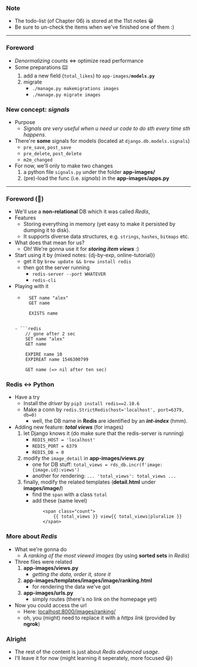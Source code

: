 
### Note 
- The todo-list (of Chapter 06) is stored at the 11st notes 😀
- Be sure to un-check the items when we've finished one of them :)

----------


### Foreword
- *Denormalizing* counts <=> optimize read performance 
- Some preparations ⌨️
    1. add a new field (```total_likes```) to ```app-images/```**```models.py```**
    2. migrate 
        - ```./manage.py makemigrations images```
        - ```./manage.py migrate images```

### New concept: ***signals***
- Purpose 
    - *Signals are very useful when u need ur code to do sth every time sth happens*.
- There're **some** signals for models (located at ```django.db.models.signals```)
    - ```pre_save```, ```post_save```
    - ```pre_delete```, ```post_delete```
    - ```m2m_changed```
- For now, we'll only to make two changes 
    1. a python file ```signals.py``` under the folder **app-images/**
    2. (pre)-load the func (i.e. _signals_) in the **app-images/apps.py**

----------

### Foreword (👋)
- We'll use a **non-relational** DB which it was called *Redis*,
- Features
    - Storing everything in memory (yet easy to make it persisted by dumping it to disk).
    - It supports diverse data structures, e.g. ```strings```, ```hashes```, ```bitmaps``` etc.
- What does that mean for us?
    - Oh! We're gonna use it for ***storing item views*** :)
- Start using it by (mixed notes: {dj-by-exp, online-tutorial})
    - get it by ```brew update && brew install redis```
    - then got the server running 
        - ```redis-server --port WHATEVER``` 
        - ```redis-cli```
- Playing with it 
    - ```redis
        SET name "alex"
        GET name 
        
        EXISTS name
    ```
    
    - ```redis
        // gone after 2 sec 
        SET name "alex"
        GET name 
        
        EXPIRE name 10
        EXPIREAT name 1546300799
        
        GET name (=> nil after ten sec)
    ```
    
### Redis <-> Python 
- Have a try
    - Install the *driver* by ```pip3 install redis==2.10.6```
    - Make a conn by ```redis.StrictRedis(host='localhost', port=6379, db=0)```
        - well, the DB name in **Redis** are identified by an ***int-index*** (hmm).
- Adding new feature: ***total views*** (for images)
    1. let Django knows it (do make sure that the redis-server is running)
        - ```REDIS_HOST = 'localhost'```
        - ```REDIS_PORT = 6379```
        - ```REDIS_DB = 0```
    2. modify the ```image_detail``` in **app-images/views.py**
        - one for DB stuff: ```total_views = rds_db.incr(f'image:{image.id}:views')```
        - another for rendering: ```... 'total_views': total_views ...```
    3. finally, modify the related templates (**detail.html** under **images/image/**)
        - find the ```span``` with a class ```total```
        - add these (same level)
            ```
                <span class="count">
                	{{ total_views }} view{{ total_views|pluralize }}
                </span>
            ```

### More about *Redis*
- What we're gonna do 
    - A *ranking of the most viewed images* (by using **sorted sets** in *Redis*)
- Three files were related 
    1. **app-images/views.py**
        - *getting the data, order it, store it*
    2. **app-images/templates/images/image/ranking.html**
        - for rendering the data we've got 
    3. **app-images/urls.py**
        - simply routes (there's no link on the homepage yet)
- Now you could access the url
    - Here: [localhost:8000/images/ranking/](http://localhost:8000/images/ranking/)
    - oh, you (might) need to replace it with a *https link* (provided by **ngrok**)

### Alright
- The rest of the content is just about *Redis advanced usage*.
- I’ll leave it for now (might learning it seperately, more focused 😃)